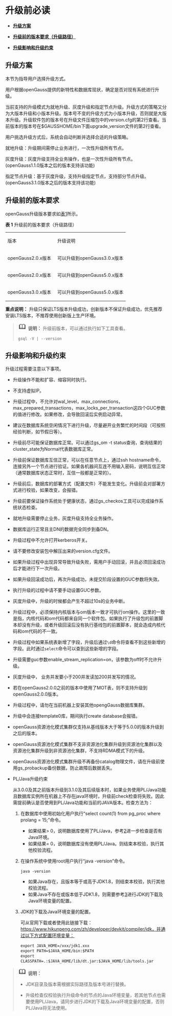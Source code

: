 # 升级前必读<a name="ZH-CN_TOPIC_0305491437"></a>

-   **[升级方案](#升级方案)**  

-   **[升级前的版本要求（升级路径）](#升级前的版本要求)**  

-   **[升级影响和升级约束](#升级影响和升级约束)**  

## 升级方案

本节为指导用户选择升级方式。

用户根据openGauss提供的新特性和数据库现状，确定是否对现有系统进行升级。

当前支持的升级模式为就地升级、灰度升级和指定节点升级。升级方式的策略又分为大版本升级和小版本升级。版本号不变的升级方式为小版本升级，否则就是大版本升级。升级软件包的版本号在升级文件压缩包中的version.cfg的第2行查看。当前版本的版本号在$GAUSSHOME/bin下面upgrade_version文件的第2行查看。

用户挑选升级方式后，系统会自动判断并选择合适的升级策略。

就地升级：升级期间需停止业务进行，一次性升级所有节点。

灰度升级：灰度升级支持全业务操作，也是一次性升级所有节点。\(openGauss1.1.0版本之后的版本支持该功能\)

指定节点升级：基于灰度升级，支持升级指定节点，支持部分节点升级。\(openGauss3.1.0版本之后的版本支持该功能\)

## 升级前的版本要求

openGauss升级版本要求如[表1](#table7961729)所示。

**表 1**  升级前的版本要求（升级路径）

<a name="table7961729"></a>

<table><tbody><tr id="row48398424"><td class="cellrowborder" valign="top" width="41.410000000000004%"><p id="p27958252"><a name="p27958252"></a><a name="p27958252"></a>版本</p>
</td>
<td class="cellrowborder" valign="top" width="58.589999999999996%"><p id="p50025933"><a name="p50025933"></a><a name="p50025933"></a>升级说明</p>
</td>
</tr>
<tr id="row5917164"><td class="cellrowborder" valign="top" width="41.410000000000004%"><p id="p138378421424"><a name="p138378421424"></a><a name="p138378421424"></a>openGauss2.0.x版本</p>
</td>
<td class="cellrowborder" valign="top" width="58.589999999999996%"><p id="p33594135"><a name="p33594135"></a><a name="p33594135"></a>可以升级到openGauss3.0.x版本</p>
</td>
</tr>
<tr id="row1699043202811"><td class="cellrowborder" valign="top" width="41.410000000000004%"><p id="p16990230282"><a name="p16990230282"></a><a name="p16990230282"></a>openGauss2.0.x版本</p>
</td>
<td class="cellrowborder" valign="top" width="58.589999999999996%"><p id="p89903322814"><a name="p89903322814"></a><a name="p89903322814"></a>可以升级到openGauss5.0.x版本</p>
</td>
</tr>
<tr id="row10729745336"><td class="cellrowborder" valign="top" width="41.410000000000004%"><p id="p473019455316"><a name="p473019455316"></a><a name="p473019455316"></a>openGauss3.0.x版本</p>
</td>
<td class="cellrowborder" valign="top" width="58.589999999999996%"><p id="p207301045037"><a name="p207301045037"></a><a name="p207301045037"></a>可以升级到openGauss5.0.x版本</p>
</td>
</tr>
</tbody>
</table>

**重点说明：** 升级只保证LTS版本升级成功，创新版本不保证升级成功，优先推荐安装LTS版本，不推荐使用创新版上生产环境。

>![](public_sys-resources/icon-note.png) **说明：** 
>升级前版本，可以通过执行如下工具查看。
>
>```
>gsql -V | --version
>```



## 升级影响和升级约束

升级过程需要注意以下事项。

- 升级操作不能和扩容、缩容同时执行。

- 不支持虚拟IP。

- 升级过程中，不允许对wal\_level，max\_connections，max\_prepared\_transactions，max\_locks\_per\_transaction这四个GUC参数的值进行修改。如果修改，会导致回滚后实例启动异常。

- 建议在数据库系统空闲情况下进行升级，尽量避开业务繁忙的时间段（可按照经验判断，如节假日等）。

- 升级前尽可能保证数据库正常。可以通过gs\_om -t status查询，查询结果的cluster\_state为Normal代表数据库正常。

- 升级前保证数据库互信正常，可以在任意节点上，通过ssh hostname命令，连接另外一个节点进行验证。如果各机器间互连不用输入密码，说明互信正常（通常数据库状态正常时，互信一般都是正常的）。

- 升级前后，数据库的部署方式（配置文件）不能发生变化。升级前会对部署方式进行校验，如果改变，会报错。

- 升级前要保证操作系统处于健康状态，通过gs\_checkos工具可以完成操作系统状态检查。

- 就地升级需要停止业务，灰度升级支持全业务操作。

- 数据库运行正常且主DN的数据完全同步到备DN。

- 升级过程中不允许打开kerberos开关。

- 请不要修改安装包中解压出来的version.cfg文件。

- 如果升级过程中出现异常导致升级失败，需用户手动回滚，并且必须回滚成功后才能进行下一次升级。

- 如果升级回滚成功后，再次升级成功，未提交阶段设置的GUC参数将失效。

- 执行升级的过程中请不要手动设置GUC参数。

- 灰度升级中，升级的时候都会产生不超过10s的业务中断。

- 升级过程中，必须保持内核版本与om版本一致才可执行om操作。这里的一致是指，内核代码和om代码都来自同一个软件包。如果执行了升级包的前置脚本却没有升级，或者升级回滚后没有执行基线包的前置脚本，就会造成内核代码和om代码的不一致。

- 升级过程中如果系统表新增了字段，升级后通过`\d`命令将查看不到这些新增的字段。此时通过`select`命令可以查到这些新增的字段。

- 升级需要guc参数enable\_stream\_replication=on，该参数为off时不允许升级。

- 灰度升级中， 业务并发要小于200并发读加200并发写的情况。

- 若在openGauss2.0.0之前的版本中使用了MOT表，则不支持升级到openGauss2.0.0版本。

- 升级过程中，请勿在当前机器上安装其他opengGauss数据库集群。

- 升级中会连接template0库，期间执行create database会报错。

- openGauss资源池化模式集群仅支持从基线版本大于等于5.0.0的版本升级到之后的版本。

- openGauss资源池化模式集群不支非资源池化集群升级到资源池化集群以及资源池化集群升级到非资源池化集群，不支持RDMA模式下的升级。

- openGauss资源池化模式集群升级不再备份catalog物理文件，请在升级前使用gs_probackup备份数据，防止故障后数据丢失。

- PL/Java升级约束

  从3.0.0及其之前版本升级到3.1.0及其后续版本时，如果业务使用PL/Java功能且数据库实例所在机器上不存在java环境时，升级前check检查将失败。因此需提前确认是否使用到PL/Java功能和当前的JAVA版本。检查方法为：

  1. 在数据库中使用初始化用户执行“select count\(1\) from pg\_proc where prolang = 15;”命令。

     -   如果结果\> 0，说明数据库使用了PL/Java，参考[2](#li1343863405415)进一步检查是否有Java环境。
     -   如果结果= 0，说明数据库没有使用PL/Java。则结束本校验，执行其他校验流程。

  2. <a name="li1343863405415"></a>在操作系统中使用root用户执行“java -version”命令。

     ```
     java -version
     ```

     -   如果Java存在，且版本等于或高于JDK1.8，则结束本校验，执行其他校验流程。
     -   如果Java不存在或版本低于JDK1.8，则需要参考[3](#li243351914413)进行JDK的下载及Java环境变量的配置。

  3. <a name="li243351914413"></a>JDK的下载及Java环境变量的配置。

     可从官网下载或者使用此链接下载：https://www.hikunpeng.com/zh/developer/devkit/compiler/jdk，并通过以下方式配置环境变量：

     ```
     export JAVA_HOME=/xxx/jdk1.xxx
     export PATH=$JAVA_HOME/bin:$PATH 
     export CLASSPATH=.:$JAVA_HOME/lib/dt.jar:$JAVA_HOME/lib/tools.jar 
     ```



>![](public_sys-resources/icon-note.png) **说明：** 
>
>+ JDK目录及版本需根据实际路径及版本号进行替换。
>
>+ 升级检查仅校验执行升级命令的节点的Java环境变量，若其他节点也需要使用PL/Java，请同步进行JDK的下载及Java环境变量的配置，否则PL/Java将无法使用。



